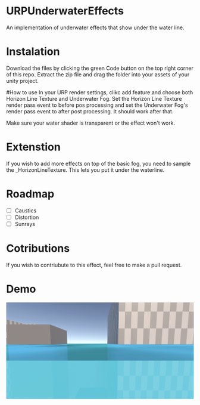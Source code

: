 # URPUnderwaterEffects
An implementation of underwater effects that show under the water line.

# Instalation
Download the files by clicking the green Code button on the top right corner of this repo. Extract the zip file and drag the folder into your assets of your unity project.

#How to use
In your URP render settings, clikc add feature and choose both Horizon Line Texture and 
Underwater Fog. Set the Horizon Line Texture render pass event to before pos processing and set 
the Underwater Fog's render pass event to after post processing. It should work after that.

Make sure your water shader is transparent or the effect won't work.

# Extenstion
If you wish to add more effects on top of the basic fog, you need to sample the _HorizonLineTexture. This lets you put it under the waterline.

# Roadmap
* [ ] Caustics
* [ ] Distortion
* [ ] Sunrays

# Cotributions
If you wish to contriubute to this effect, feel free to make a pull request.

# Demo
![Demo](https://github.com/End3r6/URPUnderwaterEffects/blob/master/Screenshots/Showcase.png)
